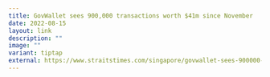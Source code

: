 ```yaml
---
title: GovWallet sees 900,000 transactions worth $41m since November
date: 2022-08-15
layout: link
description: ""
image: ""
variant: tiptap
external: https://www.straitstimes.com/singapore/govwallet-sees-900000-transactions-worth-41-million-since-november
---
```

